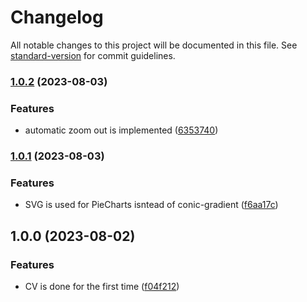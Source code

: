 # Changelog

All notable changes to this project will be documented in this file. See [standard-version](https://github.com/conventional-changelog/standard-version) for commit guidelines.

### [1.0.2](https://github.com/WebSavva/cv/compare/v1.0.1...v1.0.2) (2023-08-03)


### Features

* automatic zoom out is implemented ([6353740](https://github.com/WebSavva/cv/commit/6353740660bf78ed5ef4954d80664a0cbb554fc1))

### [1.0.1](https://github.com/WebSavva/cv/compare/v1.0.0...v1.0.1) (2023-08-03)


### Features

* SVG is used for PieCharts isntead of conic-gradient ([f6aa17c](https://github.com/WebSavva/cv/commit/f6aa17c9cf1cc1777b3285dffcac35e987db31df))

## 1.0.0 (2023-08-02)


### Features

* CV is done for the first time ([f04f212](https://github.com/WebSavva/cv/commit/f04f212ce265cf41d40713a9769c8b946b865fb7))
